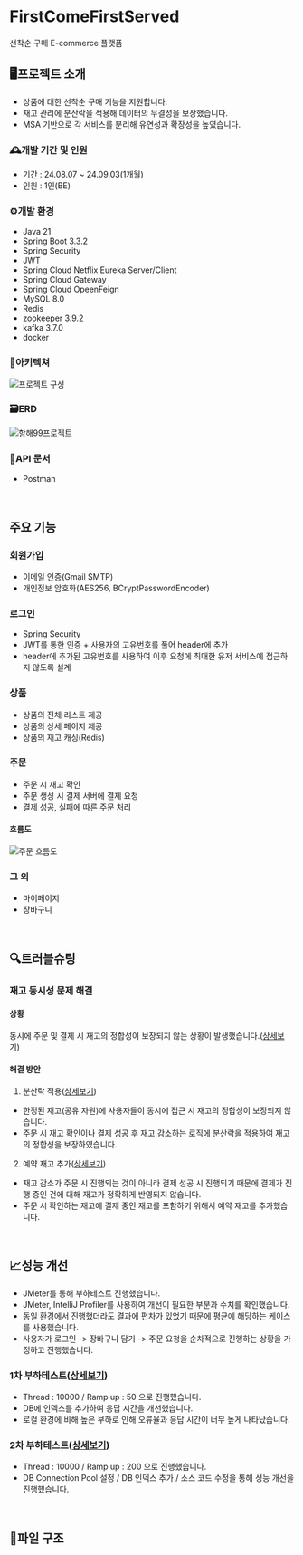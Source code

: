 # FirstComeFirstServed
선착순 구매 E-commerce 플랫폼

## 🖥️프로젝트 소개
- 상품에 대한 선착순 구매 기능을 지원합니다.
- 재고 관리에 분산락을 적용해 데이터의 무결성을 보장했습니다.
- MSA 기반으로 각 서비스를 분리해 유연성과 확장성을 높였습니다.
  
### 🕰️개발 기간 및 인원
- 기간 : 24.08.07 ~ 24.09.03(1개월)
- 인원 : 1인(BE)
### ⚙️개발 환경
- Java 21
- Spring Boot 3.3.2
- Spring Security
- JWT
- Spring Cloud Netflix Eureka Server/Client
- Spring Cloud Gateway
- Spring Cloud OpeenFeign
- MySQL 8.0
- Redis
- zookeeper 3.9.2
- kafka 3.7.0
- docker
### 🔧아키텍쳐
![프로젝트 구성](https://github.com/user-attachments/assets/4a2119e9-a5ce-442f-b811-3b462aa38fb2)
### 🗃️ERD
![항해99프로젝트](https://github.com/user-attachments/assets/4f50654d-a5f2-43d1-aebb-9c52e02f7c90)
### 📜API 문서
- Postman
<br>

## 주요 기능
### 회원가입
- 이메일 인증(Gmail SMTP)
- 개인정보 암호화(AES256, BCryptPasswordEncoder)

### 로그인
- Spring Security
- JWT를 통한 인증 + 사용자의 고유번호를 풀어 header에 추가
- header에 추가된 고유번호를 사용하여 이후 요청에 최대한 유저 서비스에 접근하지 않도록 설계

### 상품
- 상품의 전체 리스트 제공
- 상품의 상세 페이지 제공
- 상품의 재고 캐싱(Redis)

### 주문
- 주문 시 재고 확인
- 주문 생성 시 결제 서버에 결제 요청
- 결제 성공, 실패에 따른 주문 처리
#### 흐름도
![주문 흐름도](https://github.com/user-attachments/assets/bdb5804b-9b5b-4ad0-99eb-86da308c580a)

### 그 외
- 마이페이지
- 장바구니
<br>

## 🔍트러블슈팅
### 재고 동시성 문제 해결
#### 상황
동시에 주문 및 결제 시 재고의 정합성이 보장되지 않는 상황이 발생했습니다.([상세보기](https://www.notion.so/1-114e1a8b341b4a498e0a8c57887d2d13))
#### 해결 방안
1. 분산락 적용([상세보기](https://www.notion.so/2-Redis-01677c4b466044138e20ea07bdf660f6))
- 한정된 재고(공유 자원)에 사용자들이 동시에 접근 시 재고의 정합성이 보장되지 않습니다.
- 주문 시 재고 확인이나 결제 성공 후 재고 감소하는 로직에 분산락을 적용하여 재고의 정합성을 보장하였습니다.

2. 예약 재고 추가([상세보기](https://www.notion.so/3-9763cb91d21b4453a12a6f7ead28b803))
- 재고 감소가 주문 시 진행되는 것이 아니라 결제 성공 시 진행되기 때문에 결제가 진행 중인 건에 대해 재고가 정확하게 반영되지 않습니다.
- 주문 시 확인하는 재고에 결제 중인 재고를 포함하기 위해서 예약 재고를 추가했습니다.
<br>

## 📈성능 개선
- JMeter를 통해 부하테스트 진행했습니다.
- JMeter, IntelliJ Profiler를 사용하여 개선이 필요한 부분과 수치를 확인했습니다.
- 동일 환경에서 진행했더라도 결과에 편차가 있었기 때문에 평균에 해당하는 케이스를 사용했습니다.
- 사용자가 로그인 -> 장바구니 담기 -> 주문 요청을 순차적으로 진행하는 상황을 가정하고 진행했습니다.
### 1차 부하테스트([상세보기](https://www.notion.so/1-2bc289254d3342eaa3859d9c1a945bde))
- Thread : 10000 / Ramp up : 50 으로 진행했습니다.
- DB에 인덱스를 추가하여 응답 시간을 개선했습니다.
- 로컬 환경에 비해 높은 부하로 인해 오류율과 응답 시간이 너무 높게 나타났습니다.

### 2차 부하테스트([상세보기](https://www.notion.so/2-492bb91a9cdd4616a821b6b083029b88))
- Thread : 10000 / Ramp up : 200 으로 진행했습니다.
- DB Connection Pool 설정 / DB 인덱스 추가 / 소스 코드 수정을 통해 성능 개선을 진행했습니다.

<br>

## 📂파일 구조
